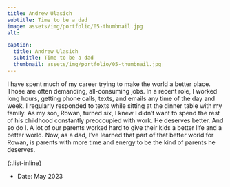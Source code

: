```yaml
---
title: Andrew Ulasich
subtitle: Time to be a dad
image: assets/img/portfolio/05-thumbnail.jpg
alt: 

caption:
  title: Andrew Ulasich
  subtitle: Time to be a dad
  thumbnail: assets/img/portfolio/05-thumbnail.jpg
---
```

I have spent much of my career trying to make the world a better place. Those are often demanding, all-consuming jobs. In a recent role, I worked long hours, getting phone calls, texts, and emails any time of the day and week. I regularly responded to texts while sitting at the dinner table with my family. As my son, Rowan, turned six, I knew I didn’t want to spend the rest of his childhood constantly preoccupied with work. He deserves better. And so do I. A lot of our parents worked hard to give their kids a better life and a better world. Now, as a dad, I’ve learned that part of that better world for Rowan, is parents with more time and energy to be the kind of parents he deserves.

{:.list-inline}
- Date: May 2023

